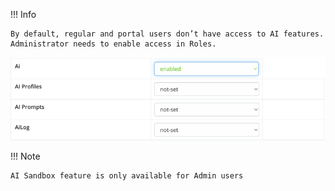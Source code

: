 !!! Info
    
    By default, regular and portal users don’t have access to AI features. Administrator needs to enable access in Roles.



![img.png](../../../_static/images/espocrm-extensions/ai/features/img_10.png)

!!! Note

    AI Sandbox feature is only available for Admin users
